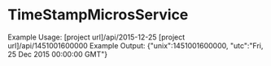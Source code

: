 # TimeStampMicrosService
Example Usage:
[project url]/api/2015-12-25
[project url]/api/1451001600000
Example Output:
{"unix":1451001600000, "utc":"Fri, 25 Dec 2015 00:00:00 GMT"}

